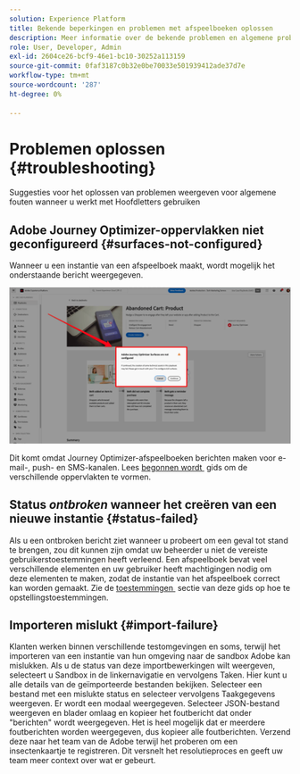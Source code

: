 ```yaml
---
solution: Experience Platform
title: Bekende beperkingen en problemen met afspeelboeken oplossen
description: Meer informatie over de bekende problemen en algemene problemen met afspeelboeken en hoe u deze problemen kunt oplossen
role: User, Developer, Admin
exl-id: 2604ce26-bcf9-46e1-bc10-30252a113159
source-git-commit: 0faf3187c0b32e0be70033e501939412ade37d7e
workflow-type: tm+mt
source-wordcount: '287'
ht-degree: 0%

---
```



# Problemen oplossen {#troubleshooting}

Suggesties voor het oplossen van problemen weergeven voor algemene fouten wanneer u werkt met Hoofdletters gebruiken

## Adobe Journey Optimizer-oppervlakken niet geconfigureerd {#surfaces-not-configured}

Wanneer u een instantie van een afspeelboek maakt, wordt mogelijk het onderstaande bericht weergegeven.

![Problemen oplossen](/help/use-case-playbooks/assets/playbooks/troubleshooting/troubleshooting-ajo.png)

Dit komt omdat Journey Optimizer-afspeelboeken berichten maken voor e-mail-, push- en SMS-kanalen. Lees [&#x200B; begonnen wordt &#x200B;](/help/use-case-playbooks/playbooks/get-started.md#configure-sandbox-and-channel-surfaces-in-journey-optimizer) gids om de verschillende oppervlakten te vormen.

## Status *ontbroken* wanneer het creëren van een nieuwe instantie {#status-failed}

Als u een ontbroken bericht ziet wanneer u probeert om een geval tot stand te brengen, zou dit kunnen zijn omdat uw beheerder u niet de vereiste gebruikerstoestemmingen heeft verleend. Een afspeelboek bevat veel verschillende elementen en uw gebruiker heeft machtigingen nodig om deze elementen te maken, zodat de instantie van het afspeelboek correct kan worden gemaakt. Zie de [&#x200B; toestemmingen &#x200B;](/help/use-case-playbooks/playbooks/get-started.md#grant-your-team-the-required-access-permissions) sectie van deze gids op hoe te opstellingstoestemmingen.

## Importeren mislukt {#import-failure}

Klanten werken binnen verschillende testomgevingen en soms, terwijl het importeren van een instantie van hun omgeving naar de sandbox Adobe kan mislukken. Als u de status van deze importbewerkingen wilt weergeven, selecteert u Sandbox in de linkernavigatie en vervolgens Taken. Hier kunt u alle details van de geïmporteerde bestanden bekijken. Selecteer een bestand met een mislukte status en selecteer vervolgens Taakgegevens weergeven. Er wordt een modaal weergegeven. Selecteer JSON-bestand weergeven en blader omlaag en kopieer het foutbericht dat onder &quot;berichten&quot; wordt weergegeven. Het is heel mogelijk dat er meerdere foutberichten worden weergegeven, dus kopieer alle foutberichten. Verzend deze naar het team van de Adobe terwijl het proberen om een insectenkaartje te registreren. Dit versnelt het resolutieproces en geeft uw team meer context over wat er gebeurt.
